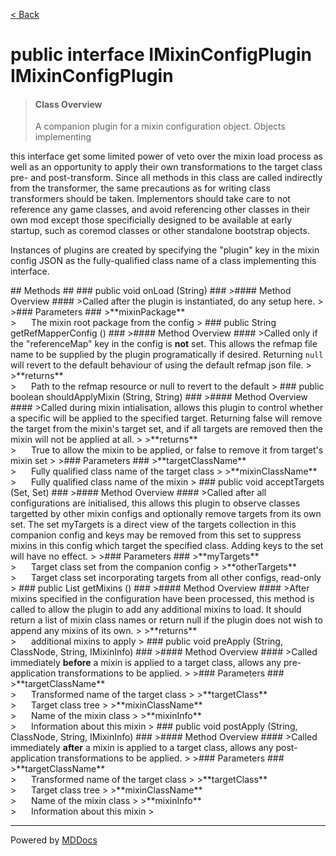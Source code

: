 [< Back](../README.md)
# public interface IMixinConfigPlugin IMixinConfigPlugin #
>#### Class Overview ####
><p>A companion plugin for a mixin configuration object. Objects implementing
 this interface get some limited power of veto over the mixin load process as
 well as an opportunity to apply their own transformations to the target class
 pre- and post-transform. Since all methods in this class are called
 indirectly from the transformer, the same precautions as for writing class
 transformers should be taken. Implementors should take care to not reference
 any game classes, and avoid referencing other classes in their own mod except
 those specificially designed to be available at early startup, such as
 coremod classes or other standalone bootstrap objects.</p>
 
 <p>Instances of plugins are created by specifying the "plugin" key in the
 mixin config JSON as the fully-qualified class name of a class implementing
 this interface.</p>
## Methods ##
### public void onLoad (String) ###
>#### Method Overview ####
>Called after the plugin is instantiated, do any setup here.
>
>### Parameters ###
>**mixinPackage**<br />
>&nbsp;&nbsp;&nbsp;&nbsp;&nbsp;&nbsp;The mixin root package from the config
>
### public String getRefMapperConfig () ###
>#### Method Overview ####
>Called only if the "referenceMap" key in the config is <b>not</b> set.
 This allows the refmap file name to be supplied by the plugin
 programatically if desired. Returning <code>null</code> will revert to
 the default behaviour of using the default refmap json file.
>
>**returns**<br />
>&nbsp;&nbsp;&nbsp;&nbsp;&nbsp;&nbsp;Path to the refmap resource or null to revert to the default
>
### public boolean shouldApplyMixin (String, String) ###
>#### Method Overview ####
>Called during mixin intialisation, allows this plugin to control whether
 a specific will be applied to the specified target. Returning false will
 remove the target from the mixin's target set, and if all targets are
 removed then the mixin will not be applied at all.
>
>**returns**<br />
>&nbsp;&nbsp;&nbsp;&nbsp;&nbsp;&nbsp;True to allow the mixin to be applied, or false to remove it from
      target's mixin set
>
>### Parameters ###
>**targetClassName**<br />
>&nbsp;&nbsp;&nbsp;&nbsp;&nbsp;&nbsp;Fully qualified class name of the target class
>
>**mixinClassName**<br />
>&nbsp;&nbsp;&nbsp;&nbsp;&nbsp;&nbsp;Fully qualified class name of the mixin
>
### public void acceptTargets (Set, Set) ###
>#### Method Overview ####
>Called after all configurations are initialised, this allows this plugin
 to observe classes targetted by other mixin configs and optionally remove
 targets from its own set. The set myTargets is a direct view of the
 targets collection in this companion config and keys may be removed from
 this set to suppress mixins in this config which target the specified
 class. Adding keys to the set will have no effect.
>
>### Parameters ###
>**myTargets**<br />
>&nbsp;&nbsp;&nbsp;&nbsp;&nbsp;&nbsp;Target class set from the companion config
>
>**otherTargets**<br />
>&nbsp;&nbsp;&nbsp;&nbsp;&nbsp;&nbsp;Target class set incorporating targets from all other
      configs, read-only
>
### public List getMixins () ###
>#### Method Overview ####
>After mixins specified in the configuration have been processed, this
 method is called to allow the plugin to add any additional mixins to
 load. It should return a list of mixin class names or return null if the
 plugin does not wish to append any mixins of its own.
>
>**returns**<br />
>&nbsp;&nbsp;&nbsp;&nbsp;&nbsp;&nbsp;additional mixins to apply
>
### public void preApply (String, ClassNode, String, IMixinInfo) ###
>#### Method Overview ####
>Called immediately <b>before</b> a mixin is applied to a target class,
 allows any pre-application transformations to be applied.
>
>### Parameters ###
>**targetClassName**<br />
>&nbsp;&nbsp;&nbsp;&nbsp;&nbsp;&nbsp;Transformed name of the target class
>
>**targetClass**<br />
>&nbsp;&nbsp;&nbsp;&nbsp;&nbsp;&nbsp;Target class tree
>
>**mixinClassName**<br />
>&nbsp;&nbsp;&nbsp;&nbsp;&nbsp;&nbsp;Name of the mixin class
>
>**mixinInfo**<br />
>&nbsp;&nbsp;&nbsp;&nbsp;&nbsp;&nbsp;Information about this mixin
>
### public void postApply (String, ClassNode, String, IMixinInfo) ###
>#### Method Overview ####
>Called immediately <b>after</b> a mixin is applied to a target class,
 allows any post-application transformations to be applied.
>
>### Parameters ###
>**targetClassName**<br />
>&nbsp;&nbsp;&nbsp;&nbsp;&nbsp;&nbsp;Transformed name of the target class
>
>**targetClass**<br />
>&nbsp;&nbsp;&nbsp;&nbsp;&nbsp;&nbsp;Target class tree
>
>**mixinClassName**<br />
>&nbsp;&nbsp;&nbsp;&nbsp;&nbsp;&nbsp;Name of the mixin class
>
>**mixinInfo**<br />
>&nbsp;&nbsp;&nbsp;&nbsp;&nbsp;&nbsp;Information about this mixin
>

---
Powered by [MDDocs](https://github.com/VRCube/MDDocs)